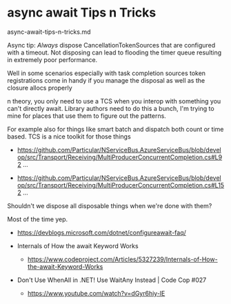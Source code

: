 # async await Tips n Tricks

async-await-tips-n-tricks.md

Async tip: 
*Always* dispose CancellationTokenSources that are configured with a timeout. 
Not disposing can lead to flooding the timer queue resulting in extremely poor performance.

Well in some scenarios especially with task completion sources token registrations come in 
handy if you manage the disposal as well as the closure allocs properly

n theory, you only need to use a TCS when you interop with something you can't directly await. 
Library authors need to do this a bunch, I'm trying to mine for places that use them to figure 
out the patterns.

For example also for things like smart batch and dispatch both count or time based. TCS is a nice 
toolkit for those things

*   https://github.com/Particular/NServiceBus.AzureServiceBus/blob/develop/src/Transport/Receiving/MultiProducerConcurrentCompletion.cs#L92 …

*   https://github.com/Particular/NServiceBus.AzureServiceBus/blob/develop/src/Transport/Receiving/MultiProducerConcurrentCompletion.cs#L152 …

Shouldn't we dispose all disposable things when we're done with them?

Most of the time yep.



*   https://devblogs.microsoft.com/dotnet/configureawait-faq/


*   Internals of How the await Keyword Works

    *   https://www.codeproject.com/Articles/5327239/Internals-of-How-the-await-Keyword-Works

*   Don't Use WhenAll in .NET! Use WaitAny Instead | Code Cop #027

    *   https://www.youtube.com/watch?v=dGyr6hiy-lE
    